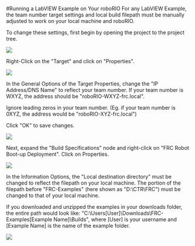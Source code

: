 #Running a LabVIEW Example on Your roboRIO
For any LabVIEW Example, the team number target settings and local build filepath must be manually adjusted to work on your local machine and roboRIO.


To change these settings, first begin by opening the project to the project tree.

![](https://github.com/CrossTheRoadElec/FRC-Examples/blob/master/README_Images/LV_Proj_Tree_Start.png)



Right-Click on the "Target" and click on "Properties".

![](https://github.com/CrossTheRoadElec/FRC-Examples/blob/master/README_Images/LV_Proj_Tree_Target_RClick.png)



In the General Options of the Target Properties, change the "IP Address/DNS Name" to reflect your team number.
If your team number is WXYZ, the address should be "roboRIO-WXYZ-frc.local".

Ignore leading zeros in your team number.  (Eg. if your team number is 0XYZ, the address would be "roboRIO-XYZ-frc.local")

Click "OK" to save changes.

![](https://github.com/CrossTheRoadElec/FRC-Examples/blob/master/README_Images/LV_Target_Properties.png)



Next, expand the "Build Specifications" node and right-click on "FRC Robot Boot-up Deployment".  Click on Properties.

![](https://github.com/CrossTheRoadElec/FRC-Examples/blob/master/README_Images/LV_Proj_Tree_Build_RClick.png)



In the Information Options, the "Local destination directory" must be changed to reflect the filepath on your local machine.
The portion of the filepath before "FRC-Examples" (here shown as "D:\CTR\FRC") must be changed to that of your local machine.

If you downloaded and unzipped the examples in your downloads folder, the entire path would look like:
"C:\Users\[User]\Downloads\FRC-Examples\[Example Name]\Builds", where [User] is your username and [Example Name] is the name of the example folder.

![](https://github.com/CrossTheRoadElec/FRC-Examples/blob/master/README_Images/LV_Build_Properties.png)



